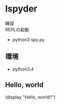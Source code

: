 # lspyder
練習<br>
REPLの起動
* python3 spy.py

## 環境
* python3.4

## Hello, world
(display "Hello, world!!")
